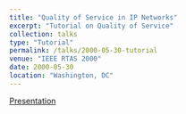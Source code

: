 ```yaml
---
title: "Quality of Service in IP Networks"
excerpt: "Tutorial on Quality of Service"
collection: talks
type: "Tutorial"
permalink: /talks/2000-05-30-tutorial
venue: "IEEE RTAS 2000"
date: 2000-05-30
location: "Washington, DC"
---
```


[Presentation](/files/rtas_2000.pdf)
